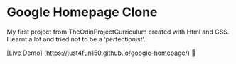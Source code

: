 # Google Homepage Clone

My first project from TheOdinProjectCurriculum created with Html and CSS. I learnt a lot and tried not to be a ‘perfectionist’. 

[Live Demo] (https://just4fun150.github.io/google-homepage/) 👀
